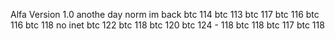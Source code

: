 Alfa Version 1.0
anothe day
norm
im back
btc 114
btc 113
btc 117
btc 116
btc 116
btc 118
no inet
btc 122
btc 118
btc 120
btc 124 - 118
btc 118
btc 117
btc 118
